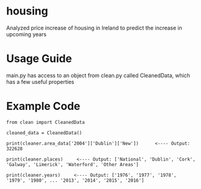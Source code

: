 # housing
Analyzed price increase of housing in Ireland to predict the increase in upcoming years


# Usage Guide
main.py has access to an object from clean.py called CleanedData, which has a few useful properties



# Example Code
```
from clean import CleanedData

cleaned_data = CleanedData()

print(cleaner.area_data['2004']['Dublin']['New'])      <---- Output: 322628

print(cleaner.places)     <---- Output: ['National', 'Dublin', 'Cork', 'Galway', 'Limerick', 'Waterford', 'Other Areas']

print(cleaner.years)     <---- Output: ['1976', '1977', '1978', '1979', '1980', ... '2013', '2014', '2015', '2016']
```
